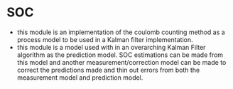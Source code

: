 # SOC

- this module is an implementation of the coulomb counting method as a process model to be used in a Kalman filter implementation.
- this module is a model used with in an overarching Kalman Filter algorithm as the prediction model. SOC estimations can be made from this model and another measurement/correction model can be made to correct the predictions made and thin out errors from both the measurement model and prediction model.

